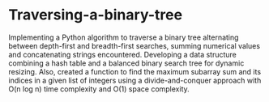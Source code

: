# Traversing-a-binary-tree

Implementing a Python algorithm to traverse a binary tree alternating between depth-first and breadth-first searches, summing numerical values and concatenating strings encountered. Developing a data structure combining a hash table and a balanced binary search tree for dynamic resizing. Also, created a function to find the maximum subarray sum and its indices in a given list of integers using a divide-and-conquer approach with O(n log n) time complexity and O(1) space complexity.
